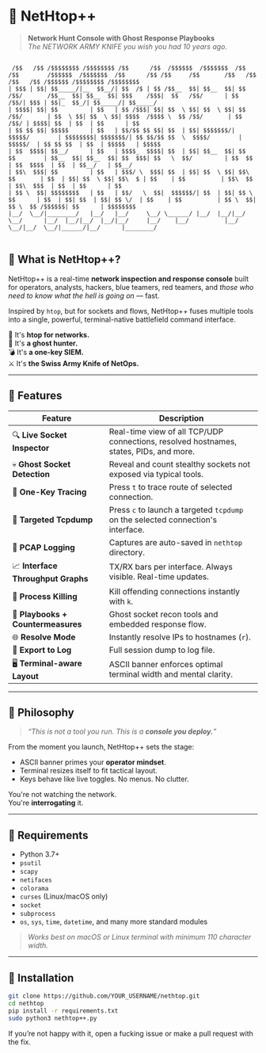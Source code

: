 # 🧠 NetHtop++

> **Network Hunt Console with Ghost Response Playbooks**  
> _The NETWORK ARMY KNIFE you wish you had 10 years ago._

<pre>
<code>
 /$$   /$$ /$$$$$$$$ /$$$$$$$$ /$$      /$$  /$$$$$$  /$$$$$$$  /$$   /$$        /$$$$$$  /$$$$$$$  /$$      /$$ /$$     /$$       /$$   /$$ /$$   /$$ /$$$$$$ /$$$$$$$$ /$$$$$$$$
| $$$ | $$| $$_____/|__  $$__/| $$  /$ | $$ /$$__  $$| $$__  $$| $$  /$$/       /$$__  $$| $$__  $$| $$$    /$$$|  $$   /$$/      | $$  /$$/| $$$ | $$|_  $$_/| $$_____/| $$_____/
| $$$$| $$| $$         | $$   | $$ /$$$| $$| $$  \ $$| $$  \ $$| $$ /$$/       | $$  \ $$| $$  \ $$| $$$$  /$$$$ \  $$ /$$/       | $$ /$$/ | $$$$| $$  | $$  | $$      | $$      
| $$ $$ $$| $$$$$      | $$   | $$/$$ $$ $$| $$  | $$| $$$$$$$/| $$$$$/        | $$$$$$$$| $$$$$$$/| $$ $$/$$ $$  \  $$$$/        | $$$$$/  | $$ $$ $$  | $$  | $$$$$   | $$$$$   
| $$  $$$$| $$__/      | $$   | $$$$_  $$$$| $$  | $$| $$__  $$| $$  $$        | $$__  $$| $$__  $$| $$  $$$| $$   \  $$/         | $$  $$  | $$  $$$$  | $$  | $$__/   | $$__/   
| $$\  $$$| $$         | $$   | $$$/ \  $$$| $$  | $$| $$  \ $$| $$\  $$       | $$  | $$| $$  \ $$| $$\  $ | $$    | $$          | $$\  $$ | $$\  $$$  | $$  | $$      | $$      
| $$ \  $$| $$$$$$$$   | $$   | $$/   \  $$|  $$$$$$/| $$  | $$| $$ \  $$      | $$  | $$| $$  | $$| $$ \/  | $$    | $$          | $$ \  $$| $$ \  $$ /$$$$$$| $$      | $$$$$$$$
|__/  \__/|________/   |__/   |__/     \__/ \______/ |__/  |__/|__/  \__/      |__/  |__/|__/  |__/|__/     |__/    |__/          |__/  \__/|__/  \__/|______/|__/      |________/
</code>
</pre>                                                                                                                                                                                 
                                                                                                                                                                                  
                                                                                                                                                                                  
                                                                                                                                                                                  
                                                                                                                                                                                                                            
 ## 🧰 What is NetHtop++?

NetHtop++ is a real-time **network inspection and response console** built for operators, analysts, hackers, blue teamers, red teamers, and *those who need to know what the hell is going on* — fast.

Inspired by `htop`, but for sockets and flows, NetHtop++ fuses multiple tools into a single, powerful, terminal-native battlefield command interface.

🧠 It's **htop for networks.**  
👻 It's **a ghost hunter.**  
💣 It's **a one-key SIEM.**  
⚔️ It's **the Swiss Army Knife of NetOps.**

---

## 🧨 Features

| Feature | Description |
|--------|-------------|
| 🔍 **Live Socket Inspector** | Real-time view of all TCP/UDP connections, resolved hostnames, states, PIDs, and more. |
| 💀 **Ghost Socket Detection** | Reveal and count stealthy sockets not exposed via typical tools. |
| 🎯 **One-Key Tracing** | Press `t` to trace route of selected connection. |
| 📡 **Targeted Tcpdump** | Press `c` to launch a targeted `tcpdump` on the selected connection's interface. |
| 🧾 **PCAP Logging** | Captures are auto-saved in `nethtop` directory. |
| 📈 **Interface Throughput Graphs** | TX/RX bars per interface. Always visible. Real-time updates. |
| 🔪 **Process Killing** | Kill offending connections instantly with `k`. |
| 🧠 **Playbooks + Countermeasures** | Ghost socket recon tools and embedded response flow. |
| 🌐 **Resolve Mode** | Instantly resolve IPs to hostnames (`r`). |
| 💾 **Export to Log** | Full session dump to log file. |
| 🖥️ **Terminal-aware Layout** | ASCII banner enforces optimal terminal width and mental clarity. |

---

## 🧠 Philosophy

> _“This is not a tool you run. This is a **console you deploy.**”_

From the moment you launch, NetHtop++ sets the stage:
- ASCII banner primes your **operator mindset**.
- Terminal resizes itself to fit tactical layout.
- Keys behave like live toggles. No menus. No clutter.

You're not watching the network.  
You're **interrogating** it.

---

## 🔧 Requirements

- Python 3.7+
- `psutil`
- `scapy`
- `netifaces`
- `colorama`
- `curses` (Linux/macOS only)
- `socket`
- `subprocess`
- `os`, `sys`, `time`, `datetime`, and many more standard modules

> *Works best on macOS or Linux terminal with minimum 110 character width.*

---

## 🚀 Installation

```bash
git clone https://github.com/YOUR_USERNAME/nethtop.git
cd nethtop
pip install -r requirements.txt
sudo python3 nethtop++.py
```

If you’re not happy with it, open a fucking issue or make a pull request with the fix.
